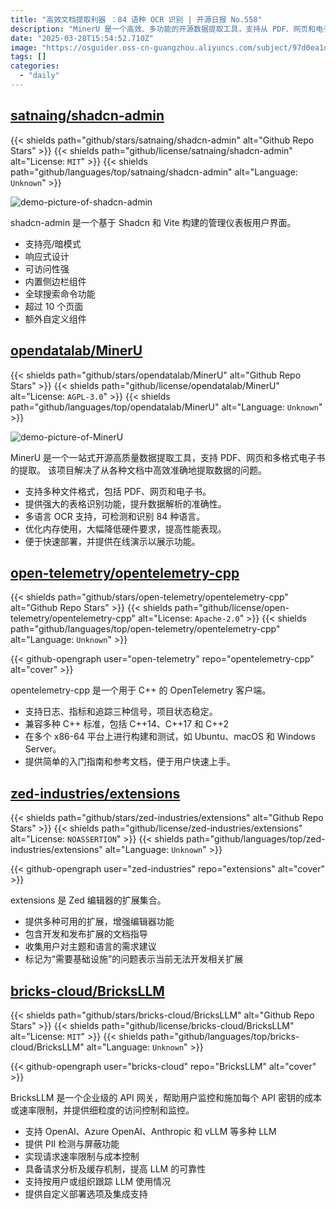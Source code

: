 ```yaml
---
title: "高效文档提取利器 ：84 语种 OCR 识别 | 开源日报 No.558"
description: "MinerU 是一个高效、多功能的开源数据提取工具，支持从 PDF、网页和电子书等多种格式中提取高质量数据。其核心功能包括强大的表格识别、多语言 OCR 支持 (84 种语言)、优化内存使用以降低硬件要求，并提供快速部署和在线演示。该项目旨在解决从各种文档中高效、准确地提取数据的问题。"
date: "2025-03-28T15:54:52.710Z"
image: "https://osguider.oss-cn-guangzhou.aliyuncs.com/subject/97d0ea1d569258aac4a47cf56c90ac63.png"
tags: []
categories:
  - "daily"
---
```


## [satnaing/shadcn-admin](https://github.com/satnaing/shadcn-admin)

{{< shields path="github/stars/satnaing/shadcn-admin" alt="Github Repo Stars" >}} {{< shields path="github/license/satnaing/shadcn-admin" alt="License: `MIT`" >}} {{< shields path="github/languages/top/satnaing/shadcn-admin" alt="Language: `Unknown`" >}}

![demo-picture-of-shadcn-admin](https://static.osguider.com/subject/github/satnaing/shadcn-admin/0c812e8f63c0af80c69e622a6edd9760.png)

shadcn-admin 是一个基于 Shadcn 和 Vite 构建的管理仪表板用户界面。

- 支持亮/暗模式
- 响应式设计
- 可访问性强
- 内置侧边栏组件
- 全球搜索命令功能
- 超过 10 个页面
- 额外自定义组件
  
## [opendatalab/MinerU](https://github.com/opendatalab/MinerU)

{{< shields path="github/stars/opendatalab/MinerU" alt="Github Repo Stars" >}} {{< shields path="github/license/opendatalab/MinerU" alt="License: `AGPL-3.0`" >}} {{< shields path="github/languages/top/opendatalab/MinerU" alt="Language: `Unknown`" >}}

![demo-picture-of-MinerU](https://static.osguider.com/subject/github/opendatalab/MinerU/6a17011a9ad1e762225b796b3debc6ea.png)

MinerU 是一个一站式开源高质量数据提取工具，支持 PDF、网页和多格式电子书的提取。
该项目解决了从各种文档中高效准确地提取数据的问题。

- 支持多种文件格式，包括 PDF、网页和电子书。
- 提供强大的表格识别功能，提升数据解析的准确性。
- 多语言 OCR 支持，可检测和识别 84 种语言。
- 优化内存使用，大幅降低硬件要求，提高性能表现。
- 便于快速部署，并提供在线演示以展示功能。
  
## [open-telemetry/opentelemetry-cpp](https://github.com/open-telemetry/opentelemetry-cpp)

{{< shields path="github/stars/open-telemetry/opentelemetry-cpp" alt="Github Repo Stars" >}} {{< shields path="github/license/open-telemetry/opentelemetry-cpp" alt="License: `Apache-2.0`" >}} {{< shields path="github/languages/top/open-telemetry/opentelemetry-cpp" alt="Language: `Unknown`" >}}

{{< github-opengraph user="open-telemetry" repo="opentelemetry-cpp" alt="cover" >}}

opentelemetry-cpp 是一个用于 C++ 的 OpenTelemetry 客户端。

- 支持日志、指标和追踪三种信号，项目状态稳定。
- 兼容多种 C++ 标准，包括 C++14、C++17 和 C++2
- 在多个 x86-64 平台上进行构建和测试，如 Ubuntu、macOS 和 Windows Server。
- 提供简单的入门指南和参考文档，便于用户快速上手。
  
## [zed-industries/extensions](https://github.com/zed-industries/extensions)

{{< shields path="github/stars/zed-industries/extensions" alt="Github Repo Stars" >}} {{< shields path="github/license/zed-industries/extensions" alt="License: `NOASSERTION`" >}} {{< shields path="github/languages/top/zed-industries/extensions" alt="Language: `Unknown`" >}}

{{< github-opengraph user="zed-industries" repo="extensions" alt="cover" >}}

extensions 是 Zed 编辑器的扩展集合。

- 提供多种可用的扩展，增强编辑器功能
- 包含开发和发布扩展的文档指导
- 收集用户对主题和语言的需求建议
- 标记为“需要基础设施”的问题表示当前无法开发相关扩展
  
## [bricks-cloud/BricksLLM](https://github.com/bricks-cloud/BricksLLM)

{{< shields path="github/stars/bricks-cloud/BricksLLM" alt="Github Repo Stars" >}} {{< shields path="github/license/bricks-cloud/BricksLLM" alt="License: `MIT`" >}} {{< shields path="github/languages/top/bricks-cloud/BricksLLM" alt="Language: `Unknown`" >}}

{{< github-opengraph user="bricks-cloud" repo="BricksLLM" alt="cover" >}}

BricksLLM 是一个企业级的 API 网关，帮助用户监控和施加每个 API 密钥的成本或速率限制，并提供细粒度的访问控制和监控。

- 支持 OpenAI、Azure OpenAI、Anthropic 和 vLLM 等多种 LLM
- 提供 PII 检测与屏蔽功能
- 实现请求速率限制与成本控制
- 具备请求分析及缓存机制，提高 LLM 的可靠性
- 支持按用户或组织跟踪 LLM 使用情况
- 提供自定义部署选项及集成支持
  
